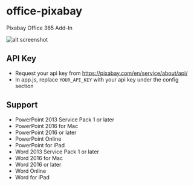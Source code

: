# office-pixabay
Pixabay Office 365 Add-In

![alt screenshot](https://s3-ap-southeast-2.amazonaws.com/islei/office/pixa365/Screenshots/word.png)

## API Key
* Request your api key from https://pixabay.com/en/service/about/api/
* In app.js, replace `YOUR_API_KEY` with your api key under the config section

## Support
* PowerPoint 2013 Service Pack 1 or later
* PowerPoint 2016 for Mac
* PowerPoint 2016 or later
* PowerPoint Online
* PowerPoint for iPad
* Word 2013 Service Pack 1 or later
* Word 2016 for Mac
* Word 2016 or later
* Word Online
* Word for iPad
